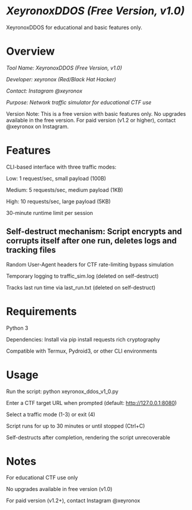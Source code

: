 # *XeyronoxDDOS (Free Version, v1.0)*

XeyronoxDDOS for educational and basic features only.

# Overview


*Tool Name: XeyronoxDDOS (Free Version, v1.0)*


*Developer: xeyronox (Red/Black Hat Hacker)*



*Contact: Instagram @xeyronox*



*Purpose: Network traffic simulator for educational CTF use*



Version Note: This is a free version with basic features only. No upgrades available in the free version. For paid version (v1.2 or higher), contact @xeyronox on Instagram.

# Features


CLI-based interface with three traffic modes:



Low: 1 request/sec, small payload (100B)



Medium: 5 requests/sec, medium payload (1KB)



High: 10 requests/sec, large payload (5KB)



30-minute runtime limit per session



## Self-destruct mechanism: Script encrypts and corrupts itself after one run, deletes logs and tracking files



Random User-Agent headers for CTF rate-limiting bypass simulation



Temporary logging to traffic_sim.log (deleted on self-destruct)



Tracks last run time via last_run.txt (deleted on self-destruct)

# Requirements

Python 3


Dependencies: Install via pip install requests rich cryptography


Compatible with Termux, Pydroid3, or other CLI environments

# Usage


Run the script: python xeyronox_ddos_v1_0.py



Enter a CTF target URL when prompted (default: http://127.0.0.1:8080)



Select a traffic mode (1-3) or exit (4)



Script runs for up to 30 minutes or until stopped (Ctrl+C)



Self-destructs after completion, rendering the script unrecoverable


# Notes


For educational CTF use only


No upgrades available in free version (v1.0)


For paid version (v1.2+), contact Instagram @xeyronox